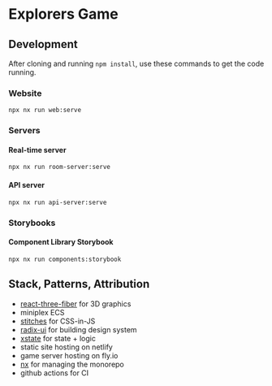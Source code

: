 # Explorers Game

## Development

After cloning and running `npm install`, use these commands to get the code running.

### Website

`npx nx run web:serve`

### Servers

#### Real-time server

`npx nx run room-server:serve`

#### API server

`npx nx run api-server:serve`

### Storybooks

#### Component Library Storybook

`npx nx run components:storybook`

## Stack, Patterns, Attribution

- [react-three-fiber](https://github.com/pmndrs/react-three-fiber) for 3D graphics
- miniplex ECS
- [stitches](https://stitches.dev/) for CSS-in-JS
- [radix-ui](https://www.radix-ui.com/) for building design system
- [xstate](https://xstate.js.org/) for state + logic
- static site hosting on netlify
- game server hosting on fly.io
- [nx](https://nx.dev/) for managing the monorepo
- github actions for CI
